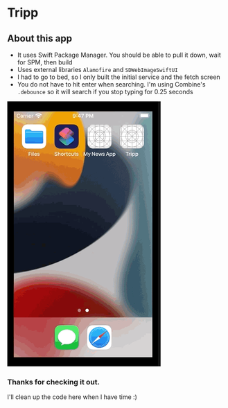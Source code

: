 # Tripp

## About this app

- It uses Swift Package Manager. You should be able to pull it down, wait for SPM, then build
- Uses external libraries `Alamofire` and `SDWebImageSwiftUI`
- I had to go to bed, so I only built the initial service and the fetch screen
- You do not have to hit enter when searching. I'm using Combine's `.debounce` so it will search if you stop typing for 0.25 seconds

![Hire me!](https://github.com/jpmcglone/Tripp/blob/master/images/demo.gif?raw=true "Early Demo")

### Thanks for checking it out. 

I'll clean up the code here when I have time :)
